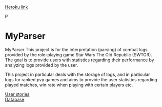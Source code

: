 [Heroku link](https://vast-refuge-33676.herokuapp.com/)

P

# MyParser
MyParser This project is for the interpretation (parsing) of combat logs provided by the role-playing game Star Wars The Old Republic (SWTOR). The goal is to provide users with statistics regarding their performance by analyzing logs provided by the user.

This project in particular deals with the storage of logs, and in particular logs for ranked pvp games and aims to provide the user statistics regarding played matches, win rate when playing with certain players etc.


[User stories](/documentation/stories.md)  
[Database](/documentation/data.png)
